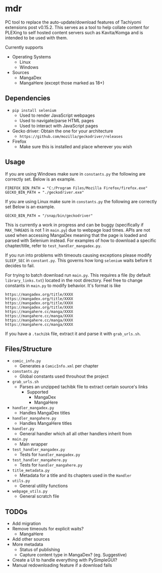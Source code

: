 # mdr

PC tool to replace the auto-update/download features of Tachiyomi extensions post v0.15.2.
This serves as a tool to help collate content for PLEXing to self hosted content servers such as Kavita/Komga and is intended to be used with them.

Currently supports

* Operating Systems
  * Linux
  * Windows
* Sources
  * MangaDex
  * MangaHere (except those marked as 18+)

## Dependencies

* `pip install selenium`
  * Used to render JavaScript webpages
  * Used to navigate/parse HTML pages
  * Used to interact with JavaScript pages
* Gecko driver: Obtain the one for your architecture
  * `https://github.com/mozilla/geckodriver/releases`
* Firefox
  * Make sure this is installed and place wherever you wish

## Usage

If you are using Windows make sure in `constants.py` the following are correctly set.
Below is an example.

```
FIREFOX_BIN_PATH = "C:/Program Files/Mozilla Firefox/firefox.exe"
GECKO_BIN_PATH = "./geckodriver.exe"
```

If you are using Linux make sure in `constants.py` the following are correctly set
Below is an example.

```
GECKO_BIN_PATH = "/snap/bin/geckodriver"
```

This is currently a work in progress and can be buggy (specifically if `MAX_THREADS` is not 1 in `main.py`) due to webpage load times.
APIs are not used when accessing MangaDex meaning that the page is loaded and parsed with Selenium instead.
For examples of how to download a specific chapter/title, refer to `test_handler_mangadex.py`.

If you run into problems with timeouts causing exceptions please modify `SLEEP_SEC` in `constant.py`.
This governs how long `selenium` waits before it decides to fail.

For trying to batch download run `main.py`.
This requires a file (by default `library_links.txt`) located in the root directory.
Feel free to change constants in `main.py` to modify behavior.
It's format is like

```
https://mangadex.org/title/XXXX
https://mangadex.org/title/XXXX
https://mangadex.org/title/XXXX
https://mangadex.org/title/XXXX
https://mangahere.cc/manga/XXXX
https://mangahere.cc/manga/XXXX
https://mangahere.cc/manga/XXXX
https://mangahere.cc/manga/XXXX
```

If you have a `.tachibk` file, extract it and parse it with `grab_urls.sh`.

## Files/Structure

* `comic_info.py`
  * Generates a `ComicInfo.xml` per chapter
* `constants.py`
  * Global constants used throuhout the project
* `grab_urls.sh`
  * Parses an unzipped tachibk file to extract certain source's links
    * Supported
      * MangaDex
      * MangaHere
* `handler_mangadex.py`
  * Handles MangaDex titles
* `handler_mangahere.py`
  * Handles MangaHere titles
* `handler.py`
  * General handler which all all other handlers inherit from
* `main.py`
  * Main wrapper
* `test_handler_mangadex.py`
  * Tests for `handler_mangadex.py`
* `test_handler_mangahere.py`
  * Tests for `handler_mangahere.py`
* `title_metadata.py`
  * Metadata for a title and its chapters used in the `Handler`
* `utils.py`
  * General utility functions
* `webpage_utils.py`
  * General scratch file

## TODOs

* Add migration
* Remove timeouts for explicit waits?
  * MangaHere
* Add other sources
* More metadata
  * Status of publishing
  * Capture content type in MangaDex? (eg. Suggestive)
* Create a UI to handle everything with PySimpleGUI?
* Manual redownloading feature if a download fails
